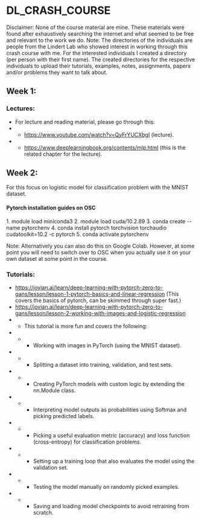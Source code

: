 # DL\_CRASH\_COURSE
Disclaimer: None of the course material are mine. These materials were found after exhaustively searching the internet and what seemed to be free and relevant to the work we do.
Note: The directories of the individuals are people from the Lindert Lab who showed interest in working through this crash course with me. For the interested individuals I created a directory (per person with their first name). The created directories for the respective individuals to upload their tutorials, examples, notes, assignments, papers and/or problems they want to talk about.

## Week 1:
### Lectures:
- For lecture and reading material, please go through this:
- - https://www.youtube.com/watch?v=QyFrYUCXbgI (lecture).
- - https://www.deeplearningbook.org/contents/mlp.html (this is the related chapter for the lecture).

## Week 2: 
For this focus on logistic model for classification problem with the MNIST dataset. 

#### Pytorch installation guides on OSC
1\. module load miniconda3
2\. module load cuda/10.2.89
3\. conda create --name pytorchenv
4\. conda install pytorch torchvision torchaudio cudatoolkit=10.2 -c pytorch
5\. conda activate pytorchenv

Note: Alternatively you can also do this on Google Colab. However, at some point you will need to switch over to OSC when you actually use it on your own dataset at some
point in the course.

### Tutorials:
- https://jovian.ai/learn/deep-learning-with-pytorch-zero-to-gans/lesson/lesson-1-pytorch-basics-and-linear-regression (This covers the basics of pytorch, can be skimmed through super fast.)
- https://jovian.ai/learn/deep-learning-with-pytorch-zero-to-gans/lesson/lesson-2-working-with-images-and-logistic-regression
- - This tutorial is more fun and covers the following:
- - - Working with images in PyTorch (using the MNIST dataset).
- - - Splitting a dataset into training, validation, and test sets.
- - - Creating PyTorch models with custom logic by extending the nn.Module class.
- - - Interpreting model outputs as probabilities using Softmax and picking predicted labels.
- - - Picking a useful evaluation metric (accuracy) and loss function (cross-entropy) for classification problems.
- - - Setting up a training loop that also evaluates the model using the validation set.
- - - Testing the model manually on randomly picked examples.
- - - Saving and loading model checkpoints to avoid retraining from scratch.

